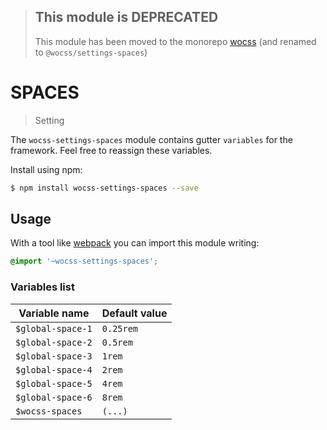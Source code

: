 > ## This module is DEPRECATED
> This module has been moved to the monorepo [wocss](https://github.com/wocss/wocss/tree/master/packages/settings.spaces#readme) (and renamed to `@wocss/settings-spaces`)

# SPACES

> Setting

The `wocss-settings-spaces` module contains gutter `variables` for the framework. Feel free to reassign these variables.

Install using npm:

```sh
$ npm install wocss-settings-spaces --save
```

## Usage

With a tool like [webpack](https://webpack.github.io/) you can import this module writing:

```scss
@import '~wocss-settings-spaces';
```

### Variables list

| Variable name | Default value |
|---------------|-------|
| `$global-space-1` | `0.25rem` |
| `$global-space-2` | `0.5rem` |
| `$global-space-3` | `1rem` |
| `$global-space-4` | `2rem` |
| `$global-space-5` | `4rem` |
| `$global-space-6` | `8rem` |
| `$wocss-spaces`  | `(...)` |
